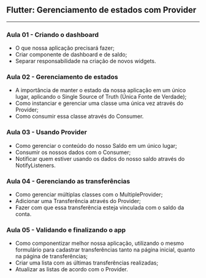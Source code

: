 ## Flutter: Gerenciamento de estados com Provider
---

### Aula 01 - Criando o dashboard

- O que nossa aplicação precisará fazer;
- Criar componente de dashboard e de saldo;
- Separar responsabilidade na criação de novos widgets.

### Aula 02 - Gerenciamento de estados

- A importância de manter o estado da nossa aplicação em um único lugar, aplicando o Single Source of Truth (Única Fonte de Verdade);
- Como instanciar e gerenciar uma classe uma única vez através do Provider;
- Como consumir essa classe através do Consumer.

### Aula 03 - Usando Provider

- Como gerenciar o conteúdo do nosso Saldo em um único lugar;
- Consumir os nossos dados com o Consumer;
- Notificar quem estiver usando os dados do nosso saldo através do NotifyListeners.

### Aula 04 - Gerenciando as transferências

- Como gerenciar múltiplas classes com o MultipleProvider;
- Adicionar uma Transferência através do Provider;
- Fazer com que essa transferência esteja vinculada com o saldo da conta.

### Aula 05 - Validando e finalizando o app

- Como componentizar melhor nossa aplicação, utilizando o mesmo formulário para cadastrar transferências tanto na página inicial, quanto na página de transferências;
- Criar uma lista com as últimas transferências realizadas;
- Atualizar as listas de acordo com o Provider.